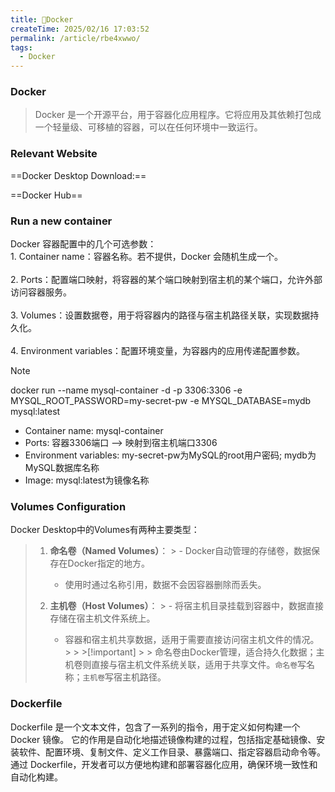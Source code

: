 ```yaml
---
title: 🐳Docker
createTime: 2025/02/16 17:03:52
permalink: /article/rbe4xwwo/
tags:
  - Docker
---
```

### Docker
>Docker 是一个开源平台，用于容器化应用程序。它将应用及其依赖打包成一个轻量级、可移植的容器，可以在任何环境中一致运行。

### Relevant Website
==Docker Desktop Download:==
<CardGrid>
<LinkCard icon="skill-icons:docker" title="Docker Desktop" href="https://www.docker.com/get-started/"></LinkCard>
</CardGrid>

==Docker Hub==
<CardGrid>
<LinkCard icon="skill-icons:docker" title="Docker Hub" href="https://hub.docker.com/"></LinkCard>
</CardGrid>

### Run a new container
<CardGrid>
    <ImageCard
    image="https://cdn.jsdelivr.net/gh/Pai3141/PictureBed@main/img/docker-options.png"
    width = 120%
    title="Options"/>
    <div>Docker 容器配置中的几个可选参数：<br>
    1. Container name：容器名称。若不提供，Docker 会随机生成一个。<br><br>
    2. Ports：配置端口映射，将容器的某个端口映射到宿主机的某个端口，允许外部访问容器服务。<br><br>
    3. Volumes：设置数据卷，用于将容器内的路径与宿主机路径关联，实现数据持久化。<br><br>
    4. Environment variables：配置环境变量，为容器内的应用传递配置参数。</div>
</CardGrid>

>[!note]
>docker run --name mysql-container -d -p 3306:3306 -e MYSQL_ROOT_PASSWORD=my-secret-pw -e MYSQL_DATABASE=mydb mysql:latest
> - Container name: mysql-container
> - Ports: 容器3306端口 --> 映射到宿主机端口3306
> - Environment variables: my-secret-pw为MySQL的root用户密码; mydb为MySQL数据库名称
> - Image: mysql:latest为镜像名称

### Volumes Configuration
Docker Desktop中的Volumes有两种主要类型：
>1. **命名卷（Named Volumes）**：
    >    - Docker自动管理的存储卷，数据保存在Docker指定的地方。
>    - 使用时通过名称引用，数据不会因容器删除而丢失。
>
>2. **主机卷（Host Volumes）**：
    >    - 将宿主机目录挂载到容器中，数据直接存储在宿主机文件系统上。
>    - 容器和宿主机共享数据，适用于需要直接访问宿主机文件的情况。
    >
    >   >[!important]
    >    > 命名卷由Docker管理，适合持久化数据；主机卷则直接与宿主机文件系统关联，适用于共享文件。`命名卷`写名称；`主机卷`写宿主机路径。

### Dockerfile
Dockerfile 是一个文本文件，包含了一系列的指令，用于定义如何构建一个 Docker 镜像。
它的作用是自动化地描述镜像构建的过程，包括指定基础镜像、安装软件、配置环境、复制文件、定义工作目录、暴露端口、指定容器启动命令等。
通过 Dockerfile，开发者可以方便地构建和部署容器化应用，确保环境一致性和自动化构建。
